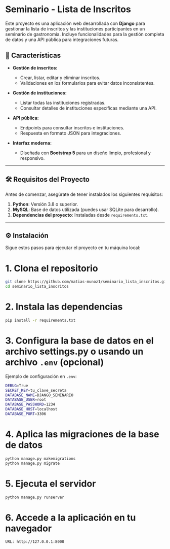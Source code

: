 # Seminario - Lista de Inscritos

Este proyecto es una aplicación web desarrollada con **Django** para gestionar la lista de inscritos y las instituciones participantes en un seminario de gastronomía. Incluye funcionalidades para la gestión completa de datos y una API pública para integraciones futuras.

## 🚀 Características

- **Gestión de inscritos:**
  - Crear, listar, editar y eliminar inscritos.
  - Validaciones en los formularios para evitar datos inconsistentes.
  
- **Gestión de instituciones:**
  - Listar todas las instituciones registradas.
  - Consultar detalles de instituciones específicas mediante una API.

- **API pública:**
  - Endpoints para consultar inscritos e instituciones.
  - Respuesta en formato JSON para integraciones.

- **Interfaz moderna:**
  - Diseñada con **Bootstrap 5** para un diseño limpio, profesional y responsivo.

---

## 🛠️ Requisitos del Proyecto

Antes de comenzar, asegúrate de tener instalados los siguientes requisitos:

1. **Python**: Versión 3.8 o superior.
2. **MySQL**: Base de datos utilizada (puedes usar SQLite para desarrollo).
3. **Dependencias del proyecto**: Instaladas desde `requirements.txt`.

---

## ⚙️ Instalación

Sigue estos pasos para ejecutar el proyecto en tu máquina local:

# 1. Clona el repositorio
```bash
git clone https://github.com/matias-munoz1/seminario_lista_inscritos.git
cd seminario_lista_inscritos
```

# 2. Instala las dependencias
```bash
pip install -r requirements.txt
```

# 3. Configura la base de datos en el archivo settings.py o usando un archivo `.env` (opcional)

Ejemplo de configuración en `.env`:

```bash
DEBUG=True
SECRET_KEY=tu_clave_secreta
DATABASE_NAME=DJANGO_SEMINARIO
DATABASE_USER=root
DATABASE_PASSWORD=1234
DATABASE_HOST=localhost
DATABASE_PORT=3306
```

# 4. Aplica las migraciones de la base de datos
```bash
python manage.py makemigrations
python manage.py migrate
```

# 5. Ejecuta el servidor
```bash
python manage.py runserver
```

# 6. Accede a la aplicación en tu navegador
```bash
URL: http://127.0.0.1:8000
```

